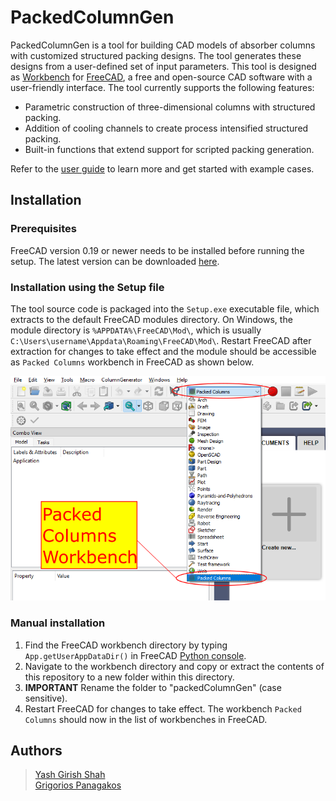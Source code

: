 # PackedColumnGen
PackedColumnGen is a tool for building CAD models of absorber columns with customized structured packing designs. The tool generates these designs from a user-defined set of input parameters. This tool is designed as [Workbench](https://wiki.freecad.org/Workbenches) for [FreeCAD](https://www.freecad.org/), a free and open-source CAD software with a user-friendly interface. The tool currently supports the following features:

* Parametric construction of three-dimensional columns with structured packing.
* Addition of cooling channels to create process intensified structured packing.
* Built-in functions that extend support for scripted packing generation.

Refer to the [user guide](./doc/README.md) to learn more and get started with example cases.

## Installation

### Prerequisites
FreeCAD version 0.19 or newer needs to be installed before running the setup. The latest version can be downloaded [here](https://www.freecad.org/).

### Installation using the Setup file

The tool source code is packaged into the `Setup.exe` executable file, which extracts to the default FreeCAD modules directory. On Windows, the module directory is `%APPDATA%\FreeCAD\Mod\`, which is usually `C:\Users\username\Appdata\Roaming\FreeCAD\Mod\`. Restart FreeCAD after extraction for changes to take effect and the module should be accessible as `Packed Columns` workbench in FreeCAD as shown below.

![Workbench demonstration](./doc/Images/Workbench.png)

### Manual installation
1. Find the FreeCAD workbench directory by typing `App.getUserAppDataDir()` in FreeCAD [Python console](https://wiki.freecad.org/Python_console).
2. Navigate to the workbench directory and copy or extract the contents of this repository to a new folder within this directory.
3. **IMPORTANT** Rename the folder to "packedColumnGen" (case sensitive).
4. Restart FreeCAD for changes to take effect. The workbench `Packed Columns` should now in the list of workbenches in FreeCAD.

## Authors
 > [Yash Girish Shah](mailto:yashgirish.shah@netl.doe.gov)   
 > [Grigorios Panagakos](mailto:gpanagak@andrew.cmu.edu)
